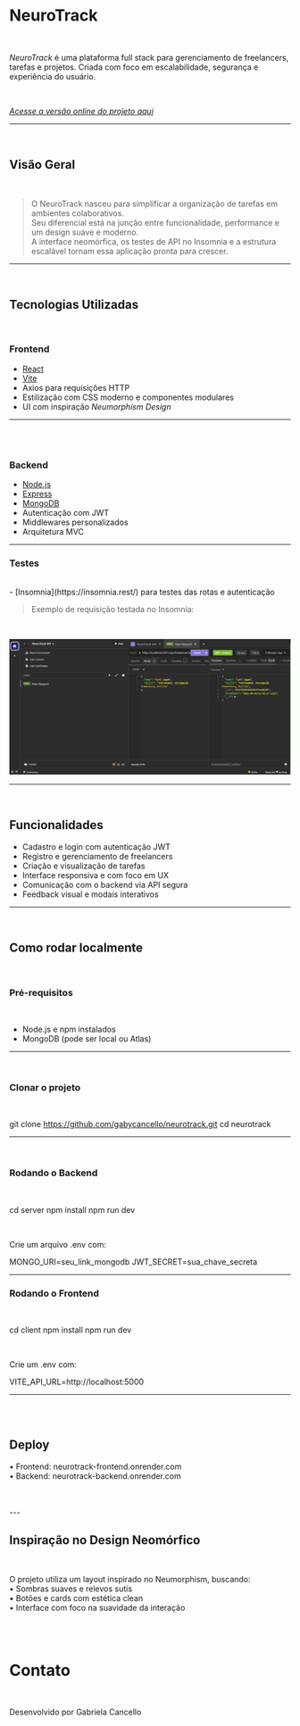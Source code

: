 # NeuroTrack
<br>

*NeuroTrack* é uma plataforma full stack para gerenciamento de freelancers, tarefas e projetos. Criada com foco em escalabilidade, segurança e experiência do usuário.

<br>

[*Acesse a versão online do projeto aqui*](https://neurotrack-frontend.onrender.com)

---
<br>

## Visão Geral
<br>

> O NeuroTrack nasceu para simplificar a organização de tarefas em ambientes colaborativos.  
> Seu diferencial está na junção entre funcionalidade, performance e um design suave e moderno.  
> A interface neomórfica, os testes de API no Insomnia e a estrutura escalável tornam essa aplicação pronta para crescer.

---
<br>

## Tecnologias Utilizadas
<br>

### Frontend
- [React](https://reactjs.org/)
- [Vite](https://vitejs.dev/)
- Axios para requisições HTTP
- Estilização com CSS moderno e componentes modulares
- UI com inspiração *Neumorphism Design*
  
---
<br>
<br>

### Backend
- [Node.js](https://nodejs.org/)
- [Express](https://expressjs.com/)
- [MongoDB](https://www.mongodb.com/)
- Autenticação com JWT
- Middlewares personalizados
- Arquitetura MVC

---

### Testes
<br>
- [Insomnia](https://insomnia.rest/) para testes das rotas e autenticação
<br>

> Exemplo de requisição testada no Insomnia:
<br>

![Testes de API no Insomnia](./client/src/assets/Insomnia.png)

---
<br>

## Funcionalidades

- Cadastro e login com autenticação JWT
- Registro e gerenciamento de freelancers
- Criação e visualização de tarefas
- Interface responsiva e com foco em UX
- Comunicação com o backend via API segura
- Feedback visual e modais interativos

---
<br>

## Como rodar localmente
<br>

### Pré-requisitos

<br>

- Node.js e npm instalados
- MongoDB (pode ser local ou Atlas)

---
<br>

### Clonar o projeto

<br>

git clone https://github.com/gabycancello/neurotrack.git
cd neurotrack

---
<br>

### Rodando o Backend

<br>

cd server
npm install
npm run dev

<br>

Crie um arquivo .env com:
<br>

MONGO_URI=seu_link_mongodb
JWT_SECRET=sua_chave_secreta
<br>

---

### Rodando o Frontend

<br>

cd client
npm install
npm run dev

<br>

Crie um .env com:
<br>

VITE_API_URL=http://localhost:5000

---

<br>
<br>

## Deploy

•	Frontend: neurotrack-frontend.onrender.com
<br>
•	Backend: neurotrack-backend.onrender.com

<br>
<br>
---

## Inspiração no Design Neomórfico

<br>

O projeto utiliza um layout inspirado no Neumorphism, buscando:
<br>
	•	Sombras suaves e relevos sutis
 <br>
	•	Botões e cards com estética clean
 <br>
	•	Interface com foco na suavidade da interação

 <br>
 <br>

 # Contato
 <br>

 Desenvolvido por Gabriela Cancello
